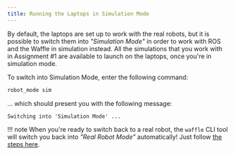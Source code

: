 ```yaml
---  
title: Running the Laptops in Simulation Mode  
---
```


By default, the laptops are set up to work with the real robots, but it is possible to switch them into *"Simulation Mode"* in order to work with ROS and the Waffle in simulation instead. All the simulations that you work with in Assignment #1 are available to launch on the laptops, once you're in simulation mode. 

To switch into Simulation Mode, enter the following command:

```bash
robot_mode sim
```

... which should present you with the following message:

``` { .txt .no-copy }
Switching into 'Simulation Mode' ...
```

!!! note
    When you're ready to switch back to a real robot, the `waffle` CLI tool will switch you back into *"Real Robot Mode"* automatically! Just follow [the steps here](../launching-ros.md).